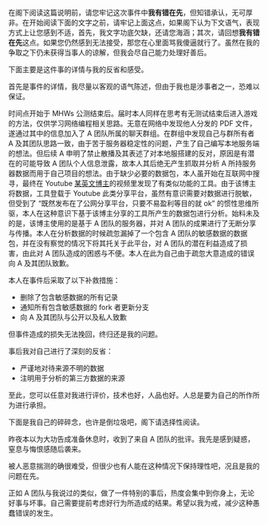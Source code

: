 在阁下阅读这篇说明前，请您牢记这次事件中**我有错在先**，但知错承认，无可厚非。在开始阅读下面的文字之前，请牢记上面这点，如果阁下认为下文语气，表现方式上让您感到不适，首先，我文字功底欠缺，还请您海涵；其次，请回想**我有错在先**这点。如果您仍然感到无法接受，那您在心里面骂我傻逼就行了。虽然在我的争取之下仍未获得当事人的谅解，但我会尽自己能力处理好善后。

下面主要是这件事的详情与我的反省和感受。

首先是事件的详情，我尽量以客观的语气陈述，但由于我也是涉事者之一，恐难以保证。

时间点开始于 MHWs 公测结束后。届时本人同样在思考有无测试结束后进入游戏的方法，仅供学习网络编程相关思路。无意在网络中发现他人分发的 PDF 文件，遂通过其中的信息加入了 A 团队所属的聊天群组。在群组中发现自己与群所有者 A 及其团队思路一致，由于苦于服务器稳定性的问题，产生了自己编写本地服务端的想法。但后续 A 申明了禁止散播及其表述了对本地服搭建的反对，原因是有潜在的可能导致 A 团队个人信息泄露，故本人其后绝无产生抓取并分析 A 所持服务器数据而用于自己项目的想法。由于缺少必要的数据包，本人虽开始在互联网中搜寻，最终在 Youtube [某英文博主](https://www.youtube.com/watch?v=JoQLp4Ao5uU&t=53s)的视频里发现了有类似功能的工具。由于该博主将数据，工具登载于 Youtube 此类分享平台，虽然有意识需要对数据进行脱敏，但受到了 “既然发布在了公网分享平台，只要不易盈利等目的就 ok” 的惯性思维所驱，本人在这种意识下基于该博主分享的工具所产生的数据包进行分析。始料未及的是，该博主使用的是基于 A 团队的服务器，并对 A 团队的成果进行了无断分享与传播。本人在分析数据的时候疏忽漏掉了一个包含 A 团队的敏感数据的数据包，并在没有察觉的情况下将其托关于此平台，对 A 团队的潜在利益造成了损害，由此对 A 团队造成的困惑与不便。本人在此为自己由于疏忽大意造成的错误向 A 及其团队致歉。

本人在事件后采取了以下补救措施：
- 删除了包含敏感数据的所有记录
- 通知所有包含敏感数据的 fork 者更新分支
- 向 A 及其团队与公开以及私人致歉

但事件造成的损失无法挽回，终归还是我的问题。

事后我对自己进行了深刻的反省：
- 严谨地对待来源不明的数据
- 注明用于分析的第三方数据的来源

至此，您可以任意对我进行评价，技术也好，人品也好。人总是要为自己的所作所为进行承担。

下面是我自己的碎碎念，也许是倒垃圾吧，阁下请选择性阅读。

昨夜本以为大功告成准备休息时，收到了来自 A 团队的批评。我先是感到疑惑，窒息与悔恨感随后袭来。

被人恶意揣测的确很难受，但很少也有人能在这种情况下保持理性吧，况且是我的问题在先。

正如 A 团队与我说过的类似，做了一件特别的事后，热度会集中到你身上，无论好事与坏事。自己需要提前考虑好行为所造成的结果。希望以我为戒，减少这种愚蠢错误的发生。

